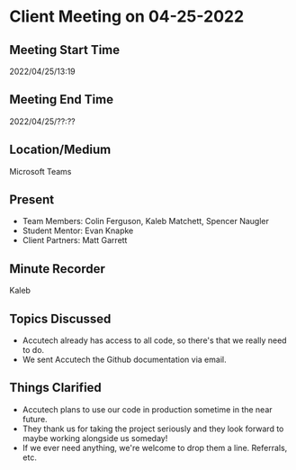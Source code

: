 # Client Meeting on 04-25-2022

## Meeting Start Time

2022/04/25/13:19

## Meeting End Time

2022/04/25/??:??

## Location/Medium

Microsoft Teams

## Present

- Team Members: Colin Ferguson, Kaleb Matchett, Spencer Naugler
- Student Mentor: Evan Knapke
- Client Partners: Matt Garrett

## Minute Recorder

Kaleb

## Topics Discussed
- Accutech already has access to all code, so there's that we really need to do.
- We sent Accutech the Github documentation via email.

## Things Clarified
- Accutech plans to use our code in production sometime in the near future.
- They thank us for taking the project seriously and they look forward to maybe working alongside us someday!
- If we ever need anything, we're welcome to drop them a line. Referrals, etc.

